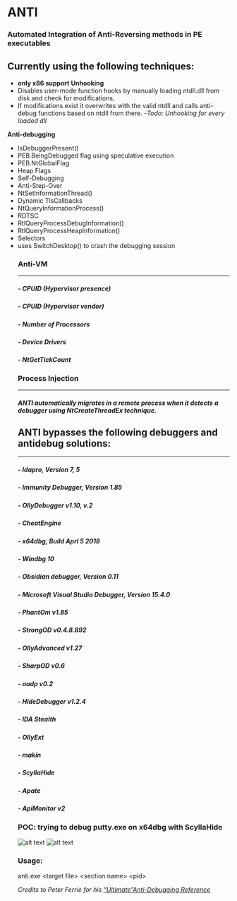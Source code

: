 # ANTI 
### Automated Integration of Anti-Reversing methods in PE executables  
## Currently using the following techniques:<br />
- **only x86 support**
**Unhooking**
 - Disables user-mode function hooks by manually loading ntdll.dll from disk and check for modifications. 
 - If modifications exist it overwrites with the valid ntdll and calls anti-debug functions based on ntdll from there.
 -_Todo: Unhooking for every loaded dll_ 

**Anti-debugging**
 - IsDebuggerPresent()<br/>
 - PEB.BeingDebugged flag using speculative execution<br />
 - PEB.NtGlobalFlag<br />
 - Heap Flags<br />
 - Self-Debugging<br />
 - Anti-Step-Over<br />
 - NtSetInformationThread()<br />
 - Dynamic TlsCallbacks<br />
 - NtQueryInformationProcess()<br />
 - RDTSC<br />
 - RtlQueryProcessDebugInformation()<br />
 - RtlQueryProcessHeapInformation()<br />
 - Selectors<br />
 - uses SwitchDesktop() to crash the debugging session<br /><ul/>

### Anti-VM<br />
___
##### - CPUID (Hypervisor presence)<br />
##### - CPUID (Hypervisor vendor)<br />
##### - Number of Processors<br />
##### - Device Drivers<br />
##### - NtGetTickCount

### Process Injection
___
##### ANTI automatically migrates in a remote process when it detects a debugger using NtCreateThreadEx technique.

## ANTI bypasses the following debuggers and antidebug solutions:
___
##### - Idapro, Version 7, 5
##### - Immunity Debugger, Version 1.85
##### - OllyDebugger v1.10, v.2
##### - CheatEngine
##### - x64dbg, Build Aprl 5 2018
##### - Windbg 10
##### - Obsidian debugger, Version 0.11
##### - Microsoft Visual Studio Debugger, Version 15.4.0
##### - PhantOm v1.85
##### - StrongOD v0.4.8.892
##### - OllyAdvanced v1.27
##### - SharpOD v0.6
##### - aadp v0.2
##### - HideDebugger v1.2.4
##### - IDA Stealth
##### - OllyExt
##### - makin
##### - ScyllaHide 
##### - Apate
##### - ApiMonitor v2

### POC: trying to debug putty.exe on x64dbg with ScyllaHide
![alt text](https://github.com/nihilboy/anti/blob/master/scylla.jpg "Logo Title Text 1")
![alt text](https://github.com/nihilboy/anti/blob/master/scylla_crash.jpg "Logo Title Text 1")

### Usage:
anti.exe &lt;target file> &lt;section name> &lt;pid>


_Credits to Peter Ferrie for his [“Ultimate”Anti-Debugging Reference](http://pferrie.host22.com/papers/antidebug.pdf)_
